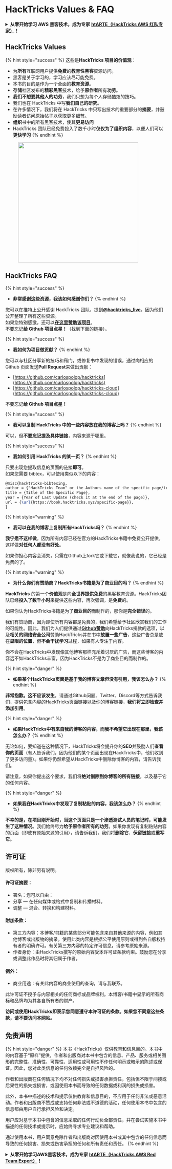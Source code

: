 # HackTricks Values & FAQ

<details>

<summary><strong>从零开始学习 AWS 黑客技术，成为专家</strong> <a href="https://training.hacktricks.xyz/courses/arte"><strong>htARTE（HackTricks AWS 红队专家）</strong></a><strong>！</strong></summary>

支持 HackTricks 的其他方式：

* 如果您想看到您的**公司在 HackTricks 中做广告**或**下载 PDF 版本的 HackTricks**，请查看[**订阅计划**](https://github.com/sponsors/carlospolop)！
* 获取[**官方 PEASS & HackTricks 商品**](https://peass.creator-spring.com)
* 探索[**PEASS 家族**](https://opensea.io/collection/the-peass-family)，我们的独家[**NFTs**](https://opensea.io/collection/the-peass-family)
* **加入** 💬 [**Discord 群组**](https://discord.gg/hRep4RUj7f) 或 [**电报群组**](https://t.me/peass) 或在 **Twitter** 🐦 [**@carlospolopm**](https://twitter.com/hacktricks_live) 上**关注**我们。
* 通过向 [**HackTricks**](https://github.com/carlospolop/hacktricks) 和 [**HackTricks Cloud**](https://github.com/carlospolop/hacktricks-cloud) 的 github 仓库提交 PR 来**分享您的黑客技巧**。

</details>

## HackTricks Values

{% hint style="success" %}
这些是**HackTricks 项目的价值观**：

* 为**所有**互联网用户提供**免费**的**教育性黑客**资源访问。
* 黑客是关于学习的，学习应该尽可能免费。
* 本书的目的是作为一个全面的**教育资源**。
* **存储**社区发布的**精彩黑客**技术，给予**原作者**所有**功劳**。
* **我们不想要其他人的功劳**，我们只想为每个人存储酷炫的技巧。
* 我们也在 HackTricks 中写**我们自己的研究**。
* 在许多情况下，我们将在 HackTricks 中只写出技术的重要部分的**摘要**，并鼓励读者访问原始帖子以获取更多细节。
* **组织**书中的所有黑客技术，使其**更易访问**
* HackTricks 团队已经免费投入了数千小时**仅仅为了组织内容**，以便人们可以**更快学习**
{% endhint %}

<figure><img src="../.gitbook/assets/hack tricks gif.gif" alt="" width="375"><figcaption></figcaption></figure>

## HackTricks FAQ

{% hint style="success" %}
* **非常感谢这些资源，我该如何感谢你们？**
{% endhint %}

您可以在推特上公开感谢 HackTricks 团队，提到[**@hacktricks\_live**](https://twitter.com/hacktricks\_live)，因为他们公开整理了所有这些资源。\
如果您特别感激，还可以[**在这里赞助该项目**](https://github.com/sponsors/carlospolop)。\
不要忘记**给 Github 项目点星！**（找到下面的链接）。

{% hint style="success" %}
* **我如何为项目做贡献？**
{% endhint %}

您可以与社区分享新的技巧和窍门，或修复书中发现的错误，通过向相应的 Github 页面发送**Pull Request**来做出贡献：

* [https://github.com/carlospolop/hacktricks](https://github.com/carlospolop/hacktricks)
* [https://github.com/carlospolop/hacktricks-cloud](https://github.com/carlospolop/hacktricks-cloud)

不要忘记**给 Github 项目点星！**

{% hint style="success" %}
* **我可以复制 HackTricks 中的一些内容放在我的博客上吗？**
{% endhint %}

可以，但**不要忘记提及具体链接**，内容来源于哪里。

{% hint style="success" %}
* **我如何引用 HackTricks 的某一页？**
{% endhint %}

只要出现您提取信息的页面的链接**即可**。\
如果您需要 bibtex，可以使用类似以下的内容：
```latex
@misc{hacktricks-bibtexing,
author = {"HackTricks Team" or the Authors name of the specific page/trick},
title = {Title of the Specific Page},
year = {Year of Last Update (check it at the end of the page)},
url = {\url{https://book.hacktricks.xyz/specific-page}},
}
```
{% hint style="warning" %}
* **我可以在我的博客上复制所有HackTricks吗？**
{% endhint %}

**我宁愿不这样做**。因为所有内容已经在官方的HackTricks书籍中免费公开提供，这样做**对任何人都没有好处**。

如果你担心内容会消失，只需在Github上fork它或下载它，就像我说的，它已经是免费的了。

{% hint style="warning" %}
* **为什么你们有赞助商？HackTricks书籍是为了商业目的吗？**
{% endhint %}

**HackTricks** 的第一个**价值观**是向**全世界提供免费**的黑客教育资源。HackTricks团队已经**投入了数千小时**来提供这些内容，再次强调，是**免费**的。

如果你认为HackTricks书籍是为了**商业目的**而制作的，那你是**完全错误**的。

我们有赞助商，因为即使所有内容都是免费的，我们希望给予社区欣赏我们的工作的可能性。因此，我们为人们提供通过[**Github赞助**](https://github.com/sponsors/carlospolop)向HackTricks捐款的选项，以及**相关的网络安全公司**赞助HackTricks并在书中**放置一些广告**，这些广告总是放在**显眼的位置**，但**不会干扰学习**过程，如果有人专注于内容。

你不会在HackTricks中发现像其他博客那样充斥着讨厌的广告，而这些博客的内容远不如HackTricks丰富，因为HackTricks不是为了商业目的而制作的。

{% hint style="danger" %}
* **如果某个HackTricks页面是基于我的博客文章但没有引用，我该怎么办？**
{% endhint %}

**非常抱歉。这不应该发生**。请通过Github问题、Twitter、Discord等方式告诉我们，提供包含内容的HackTricks页面链接以及你的博客链接，**我们将立即检查并添加引用**。

{% hint style="danger" %}
* **如果HackTricks中有来自我的博客的内容，而我不希望它出现在那里，我该怎么办？**
{% endhint %}

无论如何，要知道在这种情况下，HackTricks将会提升你的**SEO**并鼓励人们**查看你的页面**（有人告诉我们，因为他们的某个页面出现在HackTricks中，他们收到了更多访问量）。如果你仍然希望从HackTricks中删除你博客的内容，请告诉我们。

请注意，如果你提出这个要求，我们将**绝对删除到你博客的所有链接**，以及基于它的任何内容。

{% hint style="danger" %}
* **如果我在HackTricks中发现了复制粘贴的内容，我该怎么办？**
{% endhint %}

**不幸的是，在项目刚开始时，当这个页面只是一个渗透测试人员的笔记时，可能发生了这种情况**。我们始终尽力**给予原作者所有的功劳**。如果你发现有复制粘贴内容的页面（即使有原始来源的引用），请告诉我们，我们将**删除它**、**保留链接**或**重写它**。

## 许可证

版权所有，除非另有说明。

#### 许可证摘要：

* 署名：您可以自由：
* 分享 — 在任何媒体或格式中复制和传播材料。
* 调整 — 混合、转换和构建材料。

#### 附加条款：

* 第三方内容：本博客/书籍的某些部分可能包含来自其他来源的内容，例如其他博客或出版物的摘录。使用此类内容是根据公平使用原则或得到各自版权持有者的明确许可。有关第三方内容的特定许可信息，请参考原始来源。
* 作者身份：由HackTricks撰写的原始内容受本许可证条款约束。鼓励您在分享或调整此作品时将其归属于作者。

#### 例外：

* 商业用途：有关此内容的商业使用的查询，请与我联系。

此许可证不授予与内容相关的任何商标或品牌权利。本博客/书籍中显示的所有商标和品牌均为其各自所有者的财产。

**访问或使用HackTricks即表示您同意遵守本许可证的条款。如果您不同意这些条款，请不要访问本网站。**

## **免责声明**

{% hint style="danger" %}
本书《HackTricks》仅供教育和信息目的。本书中的内容基于“原样”提供，作者和出版商对本书中包含的信息、产品、服务或相关图形的完整性、准确性、可靠性、适用性或可用性不作任何明示或暗示的陈述或保证。因此，您对此类信息的任何依赖完全是自担风险的。

作者和出版商在任何情况下均不对任何损失或损害承担责任，包括但不限于间接或后果性的损失或损害，或因使用本书而导致的任何数据或利润的损失或损害。

此外，本书中描述的技术和提示仅供教育和信息目的，不应用于任何非法或恶意活动。作者和出版商不赞成或支持任何非法或不道德的活动，任何使用本书中包含的信息都由用户自行承担风险和决定。

用户应对基于本书中包含的信息采取的任何行动负全部责任，并在尝试实施本书中描述的任何技术或提示时，应始终寻求专业建议和帮助。

通过使用本书，用户同意免除作者和出版商对因使用本书或其中包含的任何信息而导致的任何损害、损失或伤害承担的任何和所有责任和责任。
{% endhint %}

<details>

<summary><strong>从零开始学习AWS黑客技术，成为专家</strong> <a href="https://training.hacktricks.xyz/courses/arte"><strong>htARTE（HackTricks AWS Red Team Expert）</strong></a><strong>！</strong></summary>

支持HackTricks的其他方式：

* 如果您想看到您的**公司在HackTricks中做广告**或**下载PDF格式的HackTricks**，请查看[**订阅计划**](https://github.com/sponsors/carlospolop)！
* 获取[**官方PEASS & HackTricks周边产品**](https://peass.creator-spring.com)
* 探索[**PEASS家族**](https://opensea.io/collection/the-peass-family)，我们的独家[**NFTs**](https://opensea.io/collection/the-peass-family)
* **加入** 💬 [**Discord群**](https://discord.gg/hRep4RUj7f) 或 [**电报群**](https://t.me/peass) 或在**Twitter** 🐦 [**@carlospolopm**](https://twitter.com/hacktricks_live)**上关注**我们。
* 通过向[**HackTricks**](https://github.com/carlospolop/hacktricks)和[**HackTricks Cloud**](https://github.com/carlospolop/hacktricks-cloud)的github仓库提交PR来分享您的黑客技巧。

</details>
